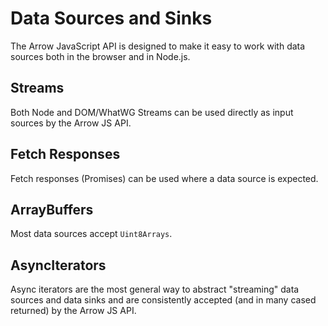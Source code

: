 # Data Sources and Sinks

The Arrow JavaScript API is designed to make it easy to work with data sources both in the browser and in Node.js.

## Streams

Both Node and DOM/WhatWG Streams can be used directly as input sources by the Arrow JS API.

## Fetch Responses

Fetch responses (Promises) can be used where a data source is expected.

## ArrayBuffers

Most data sources accept `Uint8Arrays`.

## AsyncIterators

Async iterators are the most general way to abstract "streaming" data sources and data sinks and are consistently accepted (and in many cased returned) by the Arrow JS API.
